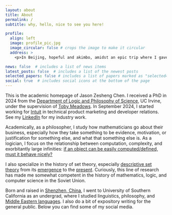 ```yaml
---
layout: about
title: About
permalink: /
subtitle: why, hello, nice to see you here!

profile:
  align: left
  image: profile_pic.jpg
  image_circular: false # crops the image to make it circular
  address: >
    <p>In Beijing, hopeful and akimbo, amidst an epic trip where I gave 7 talks in 14 days</p>

news: false  # includes a list of news items
latest_posts: false  # includes a list of the newest posts
selected_papers: false # includes a list of papers marked as "selected={true}"
social: true  # includes social icons at the bottom of the page
---
```

This is the academic homepage of Jason Zesheng Chen. I received a PhD in 2024 from the [Department of Logic and Philosophy of Science](https://www.lps.uci.edu/), UC Irvine, under the supervision of [Toby Meadows](https://sites.google.com/site/tobymeadows/). In September 2024, I started working for [Intuit](https://www.intuit.com/) in technical product marketing and developer relations. See my [LinkedIn](https://www.linkedin.com/in/jasonzeshengchen/) for my industry work. 

Academically, as a philosopher, I study how mathematicians go about their business, especially how they take something to be evidence, motivation, or justification for something else, and what that something else is. As a logician, I focus on the relationship between computation, complexity, and exorbitantly large infinities: [if an object can be easily computed/defined, must it behave nicely?](https://www.math.ucla.edu/~ynm/lectures/ws2016-lec1.pdf)

I also specialize in the history of set theory, especially [descriptive set theory](https://en.wikipedia.org/wiki/Descriptive_set_theory) from its [emergence](http://math.bu.edu/people/aki/2.pdf) to the [present](https://link.springer.com/chapter/10.1007/978-1-4020-5764-9_5). Curiously, this line of research has made me somewhat competent in the history of mathematics, logic, and computer science in the Soviet Union.

Born and raised in [Shenzhen, China](https://en.wikipedia.org/wiki/Shenzhen), I went to University of Southern California as an undergrad, where I studied linguistics, philosophy, and [Middle Eastern languages](https://www.youtube.com/watch?v=E-swEAaXVj4). I also do a bit of expository writing for the general public. Below you can find some of my social media.